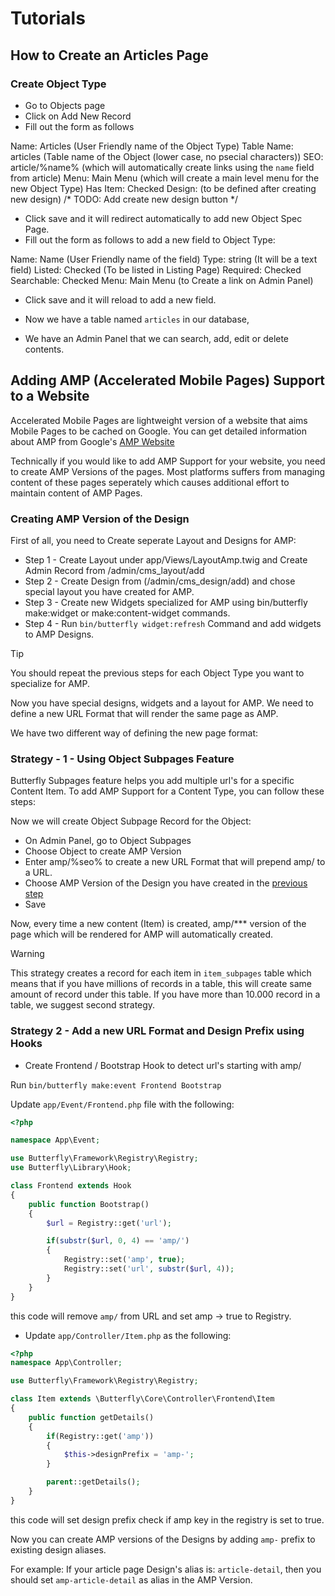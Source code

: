 # Tutorials

## How to Create an Articles Page

### Create Object Type

- Go to Objects page
- Click on Add New Record
- Fill out the form as follows

Name: Articles (User Friendly name of the Object Type)
Table Name: articles (Table name of the Object (lower case, no psecial characters))
SEO: article/%name% (which will automatically create links using the `name` field from article)
Menu: Main Menu (which will create a main level menu for the new Object Type)
Has Item: Checked
Design: (to be defined after creating new design) /* TODO: Add create new design button */

- Click save and it will redirect automatically to add new Object Spec Page.
- Fill out the form as follows to add a new field to Object Type:

Name: Name (User Friendly name of the field)
Type: string (It will be a text field)
Listed: Checked (To be listed in Listing Page)
Required: Checked
Searchable: Checked
Menu: Main Menu (to Create a link on Admin Panel)

- Click save and it will reload to add a new field.

- Now we have a table named `articles` in our database,
- We have an Admin Panel that we can search, add, edit or delete contents.

## Adding AMP (Accelerated Mobile Pages) Support to a Website

Accelerated Mobile Pages are lightweight version of a website that aims Mobile Pages to be cached on Google. You can get 
detailed information about AMP from Google's [AMP Website](https://amp.dev/)

Technically if you would like to add AMP Support for your website, you need to create AMP Versions of the pages. Most 
platforms suffers from managing content of these pages seperately which causes additional effort to maintain content of 
AMP Pages.

### Creating AMP Version of the Design

First of all, you need to Create seperate Layout and Designs for AMP:

- Step 1 - Create Layout under app/Views/LayoutAmp.twig and Create Admin Record from /admin/cms_layout/add
- Step 2 - Create Design from (/admin/cms_design/add) and chose special layout you have created for AMP.
- Step 3 - Create new Widgets specialized for AMP using bin/butterfly make:widget or make:content-widget commands.
- Step 4 - Run `bin/butterfly widget:refresh` Command and add widgets to AMP Designs.

>[!TIP]
> You should repeat the previous steps for each Object Type you want to specialize for AMP.

Now you have special designs, widgets and a layout for AMP. We need to define a new URL Format that will render the same 
page as AMP.

We have two different way of defining the new page format:

### Strategy - 1 - Using Object Subpages Feature

Butterfly Subpages feature helps you add multiple url's for a specific Content Item. To add AMP Support for a Content Type, 
you can follow these steps:

Now we will create Object Subpage Record for the Object:

- On Admin Panel, go to Object Subpages
- Choose Object to create AMP Version
- Enter amp/%seo% to create a new URL Format that will prepend amp/ to a URL.
- Choose AMP Version of the Design you have created in the [previous step](https://thebutterfly.io/docs/#/design?id=creating-amp-version-of-the-design)
- Save

Now, every time a new content (Item) is created, amp/*** version of the page which will be rendered for AMP will automatically created.

>[!WARNING]
> This strategy creates a record for each item in `item_subpages` table which means that if you have millions of records in a table,
> this will create same amount of record under this table.
> If you have more than 10.000 record in a table, we suggest second strategy.

### Strategy 2 - Add a new URL Format and Design Prefix using Hooks

- Create Frontend / Bootstrap Hook to detect url's starting with amp/

Run `bin/butterfly make:event Frontend Bootstrap`

Update `app/Event/Frontend.php` file with the following:

```php
<?php

namespace App\Event;

use Butterfly\Framework\Registry\Registry;
use Butterfly\Library\Hook;

class Frontend extends Hook
{
    public function Bootstrap()
    {
        $url = Registry::get('url');

        if(substr($url, 0, 4) == 'amp/')
        {
            Registry::set('amp', true);
            Registry::set('url', substr($url, 4));
        }
    }
}
```

this code will remove `amp/` from URL and set amp -> true to Registry.

- Update `app/Controller/Item.php` as the following:

```php
<?php
namespace App\Controller;

use Butterfly\Framework\Registry\Registry;

class Item extends \Butterfly\Core\Controller\Frontend\Item
{
    public function getDetails()
    {
        if(Registry::get('amp'))
        {
            $this->designPrefix = 'amp-';
        }

        parent::getDetails();
    }
}
```

this code will set design prefix check if amp key in the registry is set to true.

Now you can create AMP versions of the Designs by adding `amp-` prefix to existing design aliases.

For example:
If your article page Design's alias is: `article-detail`, then you should set `amp-article-detail` as alias in the AMP 
Version.